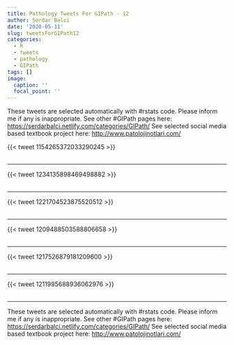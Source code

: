 ```yaml
---
title: Pathology Tweets For GIPath - 12
author: Serdar Balci
date: '2020-05-11'
slug: tweetsForGIPath12
categories:
  - R
  - tweets
  - pathology
  - GIPath
tags: []
image:
  caption: ''
  focal_point: ''
---
```



These tweets are selected automatically with #rstats code. Please inform me if any is inappropriate.
See other #GIPath pages here: https://serdarbalci.netlify.com/categories/GIPath/ 
See selected social media based textbook project here: http://www.patolojinotlari.com/

{{< tweet 1154265372033290245 >}}
<br>
<br>
<hr>
{{< tweet 1234135898469498882 >}}
<br>
<br>
<hr>
{{< tweet 1221704523875520512 >}}
<br>
<br>
<hr>
{{< tweet 1209488503588806658 >}}
<br>
<br>
<hr>
{{< tweet 1217526879181209600 >}}
<br>
<br>
<hr>
{{< tweet 1211995688936062976 >}}
<br>
<br>
<hr>


These tweets are selected automatically with #rstats code. Please inform me if any is inappropriate.
See other #GIPath pages here: https://serdarbalci.netlify.com/categories/GIPath/ 
See selected social media based textbook project here: http://www.patolojinotlari.com/
